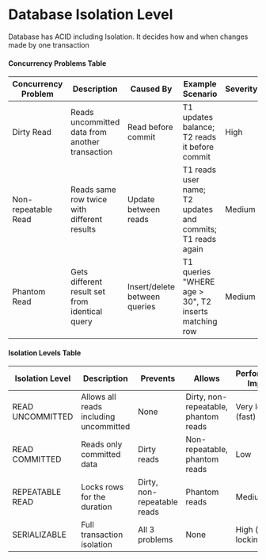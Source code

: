 # Database Isolation Level 

Database has ACID including Isolation. It decides how and when changes made by one transaction

#### Concurrency Problems Table

| Concurrency Problem | Description                                     | Caused By                     | Example Scenario                                           | Severity | Typical Fix                         |
| ------------------- | ----------------------------------------------- | ----------------------------- | ---------------------------------------------------------- | -------- | ----------------------------------- |
| Dirty Read          | Reads uncommitted data from another transaction | Read before commit            | T1 updates balance; T2 reads it before commit              | High     | Use READ COMMITTED or higher        |
| Non-repeatable Read | Reads same row twice with different results     | Update between reads          | T1 reads user name; T2 updates and commits; T1 reads again | Medium   | Use REPEATABLE READ or SERIALIZABLE |
| Phantom Read        | Gets different result set from identical query  | Insert/delete between queries | T1 queries "WHERE age > 30", T2 inserts matching row       | Medium   | Use SERIALIZABLE or predicate locks |

#### Isolation Levels Table

| Isolation Level  | Description                            | Prevents                    | Allows                               | Performance Impact  | Use Case                                     |
| ---------------- | -------------------------------------- | --------------------------- | ------------------------------------ | ------------------- | -------------------------------------------- |
| READ UNCOMMITTED | Allows all reads including uncommitted | None                        | Dirty, non-repeatable, phantom reads | Very low (fast)     | Analytics with no consistency need           |
| READ COMMITTED   | Reads only committed data              | Dirty reads                 | Non-repeatable, phantom reads        | Low                 | General use cases (e.g., PostgreSQL default) |
| REPEATABLE READ  | Locks rows for the duration            | Dirty, non-repeatable reads | Phantom reads                        | Medium              | Financial or reporting systems               |
| SERIALIZABLE     | Full transaction isolation             | All 3 problems              | None                                 | High (most locking) | Inventory, booking systems                   |
